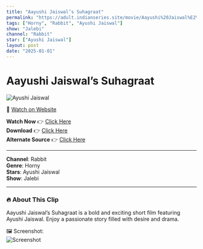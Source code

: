 ```yaml
---
title: "Aayushi Jaiswal’s Suhagraat"
permalink: "https://adult.indianseries.site/movie/Aayushi%20Jaiswal%E2%80%99s%20Suhagraat"
tags: ["Horny", "Rabbit", "Ayushi Jaiswal"]
show: "Jalebi"
channel: "Rabbit"
star: ["Ayushi Jaiswal"]
layout: post
date: "2025-01-01"
---
```


# Aayushi Jaiswal’s Suhagraat

![Ayushi Jaiswal](https://shorts.desisins.com/wp-content/uploads/2024/07/Ayushi-Jaiswal-Horny-Suhagraat-DesiSins.com_.jpg)

🔗 [Watch on Website](https://adult.indianseries.site/movie/Aayushi%20Jaiswal%E2%80%99s%20Suhagraat)

**Watch Now** 👉 [Click Here](https://adult.indianseries.site/movie/Aayushi%20Jaiswal%E2%80%99s%20Suhagraat)  
**Download** 👉 [Click Here](https://adult.indianseries.site/movie/Aayushi%20Jaiswal%E2%80%99s%20Suhagraat)  
**Alternate Source** 👉 [Click Here](https://adult.indianseries.site/movie/Aayushi%20Jaiswal%E2%80%99s%20Suhagraat)

---

**Channel**: Rabbit  
**Genre**: Horny  
**Stars**: Ayushi Jaiswal  
**Show**: Jalebi

---

### 🔥 About This Clip

Aayushi Jaiswal’s Suhagraat is a bold and exciting short film featuring Ayushi Jaiswal. Enjoy a passionate story filled with desire and drama.
 
🖼️ Screenshot:  
![Screenshot](https://shorts.desisins.com/wp-content/uploads/2024/07/Ayushi-Jaiswal-Horny-Suhagraat-DesiSins.com_.jpg)
